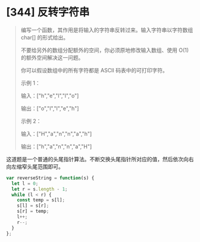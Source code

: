# [344] 反转字符串

> 编写一个函数，其作用是将输入的字符串反转过来。输入字符串以字符数组 char[] 的形式给出。
>
> 不要给另外的数组分配额外的空间，你必须原地修改输入数组、使用 O(1) 的额外空间解决这一问题。
>
> 你可以假设数组中的所有字符都是 ASCII 码表中的可打印字符。
>
> 示例 1：
>
> 输入：["h","e","l","l","o"]
>
> 输出：["o","l","l","e","h"]
>
> 示例 2：
>
> 输入：["H","a","n","n","a","h"]
>
> 输出：["h","a","n","n","a","H"]

这道题是一个普通的头尾指针算法。不断交换头尾指针所对应的值，然后依次向右向左缩窄头尾范围即可。

```js
var reverseString = function(s) {
  let l = 0;
  let r = s.length - 1;
  while (l < r) {
    const temp = s[l];
    s[l] = s[r];
    s[r] = temp;
    l++;
    r--;
  }
};
```

